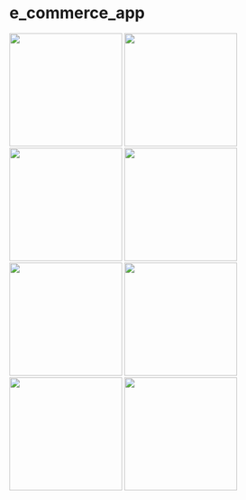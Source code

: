 # e_commerce_app

<img src="https://user-images.githubusercontent.com/118456066/230836205-1f8df68f-b236-49c1-ad1f-353361a54038.jpg" width="200px">          <img src="https://user-images.githubusercontent.com/118456066/230836217-bf37a9bd-cf2e-4812-a984-0e9eba708cd7.jpg" width="200px">          <img src="https://user-images.githubusercontent.com/118456066/230836221-a8b478b7-75c2-4f6c-8d81-d0a3803e08b5.jpg" width="200px">          <img src="https://user-images.githubusercontent.com/118456066/230836228-71aac7ab-822f-4396-85d8-8783b9dd4e84.jpg" width="200px">          <img src="https://user-images.githubusercontent.com/118456066/230836240-d2abd89c-3b57-4ec8-964f-c3ef5ee17d75.jpg" width="200px">          <img src="https://user-images.githubusercontent.com/118456066/230836248-5e688e47-f44e-4182-873b-ce5dce44fd94.jpg" width="200px">          <img src="https://user-images.githubusercontent.com/118456066/230836261-972b4c1c-0a5c-499c-9080-5dab004afc9d.jpg" width="200px">          <img src="https://user-images.githubusercontent.com/118456066/230836276-f35f5832-0a14-4472-bfa3-ac1ccdbc65f9.jpg" width="200px">  




